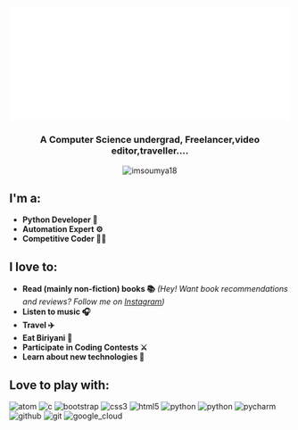<img src='https://github.com/arghyadeep21/arghyadeep21/raw/main/svg.svg'>

<h3 align="center">A Computer Science undergrad, Freelancer,video editor,traveller....</h3>
<p align="center"> <img src="https://komarev.com/ghpvc/?username=imsoumya18&label=Profile%20views&color=0e75b6&style=flat" alt="imsoumya18" /> </p>

## I'm a:
 - **Python Developer 🐍**
 - **Automation Expert ⚙️**
 - **Competitive Coder 🐱‍💻**

## I love to:
 - **Read (mainly non-fiction) books 📚**
  *(Hey! Want book recommendations and reviews?*
  *Follow me on [Instagram](https://www.instagram.com/mady_creations_/))*
 - **Listen to music 🎧**
 - **Travel ✈️**
 - **Eat Biriyani 🤤**
 - **Participate in Coding Contests ⚔️**
 - **Learn about new technologies 🤔**

## Love to play with:
<p align="left">
 <img src="https://upload.wikimedia.org/wikipedia/commons/e/e2/Atom_1.0_icon.png" alt="atom" width="35" height="35"/> 
 <img src="https://cdn.iconscout.com/icon/free/png-512/c-programming-569564.png" alt="c" width="35" height="35"/> 
 <img src="https://img.icons8.com/color/452/bootstrap.png" alt="bootstrap" width="35" height="35"/> 
 <img src="https://cdn3.iconfinder.com/data/icons/social-media-special/256/css3-512.png" alt="css3" width="30" height="30"/> 
 <img src="https://cdn1.iconfinder.com/data/icons/logotypes/32/badge-html-5-256.png" alt="html5" width="30" height="30"/> 
 <img src="https://cdn3.iconfinder.com/data/icons/logos-and-brands-adobe/512/267_Python-256.png" alt="python" width="30" height="30"/>
 <img src="https://img.icons8.com/color/452/selenium-test-automation.png" alt="python" width="30" height="30"/>
 <img src="https://upload.wikimedia.org/wikipedia/commons/thumb/a/a1/PyCharm_Logo.svg/768px-PyCharm_Logo.svg.png" alt="pycharm" width="30" height="30"/> 
 <img src="https://www.flaticon.com/svg/static/icons/svg/733/733553.svg" alt="github" width="30" height="30"/> 
 <img src="https://upload.wikimedia.org/wikipedia/commons/thumb/3/3f/Git_icon.svg/146px-Git_icon.svg.png" alt="git" width="30" height="30">
 <img src="https://www.vectorlogo.zone/logos/google_cloud/google_cloud-icon.svg" alt="google_cloud" width="30" height="30"></p>

<!-- <p><img align="center" src="https://github-readme-stats.vercel.app/api/top-langs/?username=imsoumya18&layout=compact" alt="imsoumya18" /></p> -->
 
<!-- ## Connect with me:
<p align="left">
<a href="https://www.linkedin.com/in/soumyadeep-biswas-4345a417b/" target="blank"><img align="center" src="https://www.flaticon.com/svg/static/icons/svg/174/174857.svg" alt="Soumyadeep Biswas" height="30" width="40" /></a>
<a href="https://www.instagram.com/b_soumya4/" target="blank"><img align="center" src="https://www.flaticon.com/svg/static/icons/svg/2111/2111463.svg" alt="b_soumya4" height="30" width="40" /></a>
<a href="mailto:soumyadeep184@gmail.com"><img align="center" src="https://www.flaticon.com/svg/static/icons/svg/732/732200.svg" alt="soumyadeep184@gmail.com" height="30" width="40" /></a>
</p> -->

<!-- |<img src="https://github-readme-stats.vercel.app/api?username=imsoumya18&&show_icons=true&count_private=true"/>|<img src="https://github-readme-streak-stats.herokuapp.com/?user=imsoumya18"/>|
|---|---| -->
